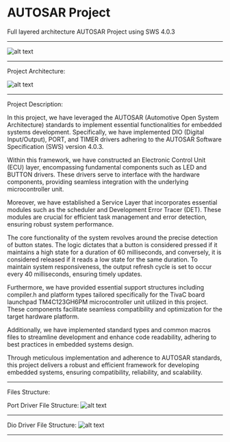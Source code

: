 # AUTOSAR Project
 Full layered architecture AUTOSAR Project using SWS 4.0.3
______________________________________________________________________________________________________________

 ![alt text](E:\Projects\AUTOSAR-Project\README_IMGS\AUTOSAR.png)
______________________________________________________________________________________________________________

 Project Architecture:

 ![alt text](E:\Projects\AUTOSAR-Project\README_IMGS\ProjectArchitecture.png)

______________________________________________________________________________________________________________
Project Description:

In this project, we have leveraged the AUTOSAR (Automotive Open System Architecture) standards to
implement essential functionalities for embedded systems development. Specifically, 
we have implemented DIO (Digital Input/Output), PORT, and TIMER drivers adhering
to the AUTOSAR Software Specification (SWS) version 4.0.3.

Within this framework, we have constructed an Electronic Control Unit (ECU) layer, encompassing
fundamental components such as LED and BUTTON drivers. These drivers serve to interface with 
the hardware components, providing seamless integration with the underlying microcontroller 
unit.

Moreover, we have established a Service Layer that incorporates essential modules such as the 
scheduler and Development Error Tracer (DET). These modules are crucial for efficient task 
management and error detection, ensuring robust system performance.

The core functionality of the system revolves around the precise detection of button states.
The logic dictates that a button is considered pressed if it maintains a high state for a 
duration of 60 milliseconds, and conversely, it is considered released if it reads a low 
state for the same duration. To maintain system responsiveness, the output refresh cycle 
is set to occur every 40 milliseconds, ensuring timely updates.

Furthermore, we have provided essential support structures including compiler.h and platform
types tailored specifically for the TivaC board launchpad TM4C123GH6PM microcontroller unit
utilized in this project. These components facilitate seamless compatibility and 
optimization for the target hardware platform.

Additionally, we have implemented standard types and common macros files to streamline 
development and enhance code readability, adhering to best practices in embedded 
systems design.

Through meticulous implementation and adherence to AUTOSAR standards, this project 
delivers a robust and efficient framework for developing embedded systems, ensuring 
compatibility, reliability, and scalability.
______________________________________________________________________________________________________________
Files Structure:

Port Driver File Structure:
![alt text](E:\Projects\AUTOSAR-Project\README_IMGS\PORT_Driver_File_structure.png)
______________________________________________________________________________________________________________

Dio Driver File Structure:
![alt text](E:\Projects\AUTOSAR-Project\README_IMGS\DIO_Driver_File_structure.png)
______________________________________________________________________________________________________________